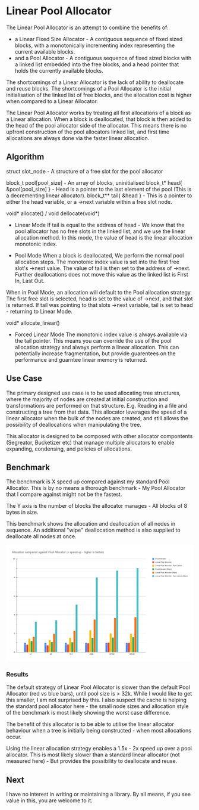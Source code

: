 # Linear Pool Allocator
The Linear Pool Allocator is an attempt to combine the benefits of:
* a Linear Fixed Size Allocator - A contiguous sequence of fixed sized blocks, with a monotonically incrementing index representing the current available blocks.
* and a Pool Allocator - A contiguous sequence of fixed sized blocks with a linked list embedded into the free blocks, and a head pointer that holds the currently available blocks.

The shortcomings of a Linear Allocator is the lack of ability to deallocate and reuse blocks.
The shortcomings of a Pool Allocator is the initial initialisation of the linked list of free blocks, and the allocation cost is higher when compared to a Linear Allocator.

The Linear Pool Allocator works by treating all first allocations of a block as a Linear allocation. When a block is deallocated, that block is then added to the head of the pool allocator side of the allocator. This means there is no upfront construction of the pool allocators linked list, and first time allocations are always done via the faster linear allocation.

## Algorithm
struct slot_node - A structure of a free slot for the pool allocator

block_t pool[pool_size] - An array of blocks, uninitialised
block_t* head{ &pool[pool_size] } - Head is a pointer to the last element of the pool (This is a decrementing linear allocator).
block_t** tail{ &head } - This is a pointer to either the head variable, or a ->next variable within a free slot node.

void* allocate() / void dellocate(void*)
* Linear Mode
If tail is equal to the address of head - We know that the pool allocator has no free slots in the linked list, and we use the linear allocation method. In this mode, the value of head is the linear allocation monotonic index.

* Pool Mode
When a block is deallocated, We perform the normal pool allocation steps. The monotonic index value is set into the first free slot's ->next value. The value of tail is then set to the address of ->next. Further deallocations does not move this value as the linked list is First In, Last Out.

When in Pool Mode, an allocation will default to the Pool allocation strategy. The first free slot is selected, head is set to the value of ->next, and that slot is returned. If tail was pointing to that slots ->next variable, tail is set to head - returning to Linear Mode.

void* allocate_linear()
* Forced Linear Mode
The monotonic index value is always available via the tail pointer. This means you can override the use of the pool allocation strategy and always perform a linear allocation. This can potentially increase fragmentation, but provide guarentees on the performance and guarntee linear memory is returned.
 
## Use Case
The primary designed use case is to be used allocating tree structures, where the majority of nodes are created at initial construction and transformations are performed on that structure. E.g. Reading in a file and constructing a tree from that data. This allocator leverages the speed of a linear allocator when the bulk of the nodes are created, and still allows the possibility of deallocations when manipulating the tree.

This allocator is designed to be composed with other allocator compontents (Segreator, Bucketizer etc) that manage multiple allocators to enable expanding, condensing, and policies of allocations.

## Benchmark
The benchmark is X speed up compared against my standard Pool Allocator. This is by no means a thorough benchmark - My Pool Allocator that I compare against might not be the fastest. 

The Y axis is the number of blocks the allocator manages - All blocks of 8 bytes in size. 

This benchmark shows the allocation and deallocation of all nodes in sequence. An additional "wipe" deallocation method is also supplied to deallocate all nodes at once.

![Benchmark](https://github.com/mikey-b/lib/blob/main/benchmark-27.11.21.png?raw=true "Benchmark")

### Results

The default strategy of Linear Pool Allocator is slower than the default Pool Allocator (red vs blue bars), until pool size is > 32k. While I would like to get this smaller, I am not surprised by this. I also suspect the cache is helping the standard pool allocator here - the small node sizes and allocation style of the benchmark is most likely showing the worst case difference.

The benefit of this allocator is to be able to utilise the linear allocator behaviour when a tree is initially being constructed - when most allocations occur.

Using the linear allocation strategy enables a 1.5x - 2x speed up over a pool allocator. This is most likely slower than a standard linear allocator (not measured here) - But provides the possibility to deallocate and reuse.

## Next
I have no interest in writing or maintaining a library. By all means, if you see value in this, you are welcome to it. 